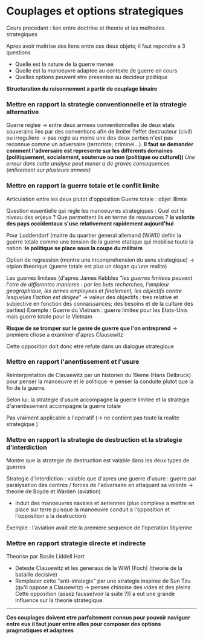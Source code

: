 # Couplages et options strategiques
Cours precedant : lien entre doctrine et theorie et les methodes strategiques 

Apres avoir maitrise des liens entre ces deux objets; il faut repondre a 3 questions 
- Quelle est la nature de la guerre menee
- Quelle est la manoeuvre adaptee au contexte de guerre en cours 
- Quelles options peuvent etre presentee au decideur politique

**Structuration du raisonnement a partir de couplage binaire**


### Mettre en rapport la strategie conventionnelle et la strategie alternative
  Guerre reglee -> entre deux armees conventionnelles de deux etats souverains
  lies par des conventions afin de limiter l'effet destructeur (civil)
  ou irreguliere -> pas regle au moins une des deux parties n'est pas reconnue comme un adversaire (terroriste; criminel...). 
  **Il faut se demander comment l'adversaire est represente sur les differents domaines (politiquement, socialement, soutenue ou non (politique ou culturel))**
*Une erreur dans cette analyse peut mener a de graves consequences (enlisement sur plusieurs annees)*

### Mettre en rapport la guerre totale et le conflit limite 
  Articulation entre les deux plutot d'opposition 
  Guerre totale : objet illimte
  
  Question essentielle qui regle les manoeuvres strategiques : Quel est le niveau des enjeux ? Que permettent ils en terme de ressources ?
  **la volonte des pays occidentaux s'use relativement rapidement aujourd'hui**
  
  Pour Luddendorf (maitre du quartier general allemand (WWI)) defini la guerre totale comme une tension de la guerre etatique qui mobilise toute la nation :**le politique se place sous la coupe du militaire**

  Option de regression (montre une incomprehension du sens strategique) -> otpion theorique (guerre totale est plus un slogan qu'une realite)

  Les guerres limitees (d'apres James Kebbles *"les guerres limitees peuvent l'etre de differentes manieres : par les buts recherches, l'ampleur geographique, les armes employees et finalement, les objectifs contre lesquelles l'action est dirigee"* -> valeur des objectifs : tres relative et subjective en fonction des connaissances; des besoins et de la culture des parties)
  Exemple : Guerre du Vietnam : guerre limitee pour les Etats-Unis mais guerre totale pour le Vietnam  

**Risque de se tromper sur le genre de guerre que l'on entreprend** -> premiere chose a examiner d'apres Clausewitz

Cette opposition doit donc etre refute dans un dialogue strategique

### Mettre en rapport l'anentissement et l'usure
Reinterpretation de Clausewitz par un historien du 19eme (Hans Delbruck) pour penser la manoeuvre et le politique -> penser la conduite plutot que la fin de la guerre. 

Selon lui; la strategie d'usure accompagne la guerre limitee et la strategie d'anentissement accompagne la guerre totale 

Pas vraiment applicable a l'operatif (-> ne contient pas toute la realite strategique )

### Mettre en rapport la strategie de destruction et la strategie d'interdiction
Montre que la strategie de destruction est valable dans les deux types de guerres

Strategie d'interdiction : valable que d'apres une guerre d'usure : guerre par paralysation des centres / forces de l'adversaire en attaquant sa volonte -> theorie de Boyde et Warden (aviation)
- Induit des manoeuvres navales et aeriennes (plus complexe a mettre en place sur terre puisque la manoeuvre conduit a l'opposition et l'opposition a la destruction)

Exemple : l'aviation avait ete la premiere sequence de l'operation libyienne

### Mettre en rapport strategie directe et indirecte 
Theorise par Basile Liddell Hart
- Deteste Clausewitz et les generaux de la WWI (Foch) (theorie de la bataille decisive)
- Remplacer cette "anti-strategie" par une strategie inspiree de Sun Tzu (qu'il oppose a Clausewitz) -> pensee chinoise des vides et des pleins
Cette opposition (assez fausse(voir la suite ?)) a eut une grande influence sur la theorie strategique. 

---
**Ces couplages doivent etre parfaitement connus pour pouvoir naviguer entre eux il faut jouer entre elles pour composer des options pragmatiques et adaptees**
